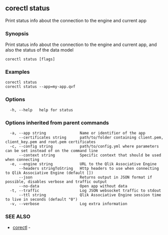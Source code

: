 ## corectl status

Print status info about the connection to the engine and current app

### Synopsis

Print status info about the connection to the engine and current app, and also the status of the data model

```
corectl status [flags]
```

### Examples

```
corectl status
corectl status --app=my-app.qvf
```

### Options

```
  -h, --help   help for status
```

### Options inherited from parent commands

```
  -a, --app string               Name or identifier of the app
      --certificates string      path/to/folder containing client.pem, client_key.pem and root.pem certificates
  -c, --config string            path/to/config.yml where parameters can be set instead of on the command line
      --context string           Specific context that should be used when connecting
  -e, --engine string            URL to the Qlik Associative Engine
      --headers stringToString   Http headers to use when connecting to Qlik Associative Engine (default [])
      --json                     Returns output in JSON format if possible, disables verbose and traffic output
      --no-data                  Open app without data
  -t, --traffic                  Log JSON websocket traffic to stdout
      --ttl string               Qlik Associative Engine session time to live in seconds (default "0")
  -v, --verbose                  Log extra information
```

### SEE ALSO

* [corectl](corectl.md)	 - 

